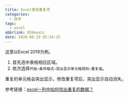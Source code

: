 ```yaml
---
title: Excel查找重复项
categories:
  - 技术
tags:
  - excel
abbrlink: 859eea1c
date: 2020-06-29 05:54:25
---
```


 这里以Excel 2019为例。

1. 首先选中表格相应区域。
2. 依次选择`开始—条件格式—突出显示单元格规则—重复值`。

重复的单元格会突出显示，修改重复项后，突出显示自动消失。

参考链接：[excel一列中如何找出重复的数据？](https://www.zhihu.com/question/20085802)

 

